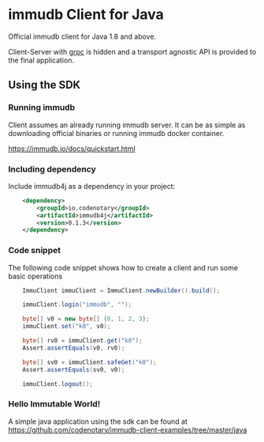 # immudb Client for Java

Official immudb client for Java 1.8 and above.

Client-Server with [grpc] is hidden and a transport agnostic API is provided to the final application.

[grpc]: https://grpc.io/


## Using the SDK

### Running immudb

Client assumes an already running immudb server. It can be as simple as downloading official binaries or running immudb docker container.

https://immudb.io/docs/quickstart.html


### Including dependency

Include immudb4j as a dependency in your project:

```xml
    <dependency>
        <groupId>io.codenotary</groupId>
        <artifactId>immudb4j</artifactId>
        <version>0.1.3</version>
    </dependency> 
```

### Code snippet

The following code snippet shows how to create a client and run some basic operations

```java
    ImmuClient immuClient = ImmuClient.newBuilder().build();

    immuClient.login("immudb", "");

    byte[] v0 = new byte[] {0, 1, 2, 3};
    immuClient.set("k0", v0);

    byte[] rv0 = immuClient.get("k0");
    Assert.assertEquals(v0, rv0);

    byte[] sv0 = immuClient.safeGet("k0");
    Assert.assertEquals(sv0, v0);

    immuClient.logout();
```

### Hello Immutable World!

A simple java application using the sdk can be found at https://github.com/codenotary/immudb-client-examples/tree/master/java